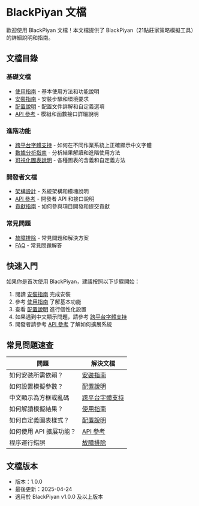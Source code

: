 # BlackPiyan 文檔

歡迎使用 BlackPiyan 文檔！本文檔提供了 BlackPiyan（21點莊家策略模擬工具）的詳細說明和指南。

## 文檔目錄

### 基礎文檔

- [使用指南](./usage.md) - 基本使用方法和功能說明
- [安裝指南](./installation.md) - 安裝步驟和環境要求
- [配置說明](./configuration.md) - 配置文件詳解和自定義選項
- [API 參考](./api_reference.md) - 模組和函數接口詳細說明

### 進階功能

- [跨平台字體支持](./font_support.md) - 如何在不同作業系統上正確顯示中文字體
- [數據分析指南](./data_analysis.md) - 分析結果解讀和進階使用方法
- [可視化圖表說明](./visualization.md) - 各種圖表的含義和自定義方法

### 開發者文檔

- [架構設計](./architecture.md) - 系統架構和模塊說明
- [API 參考](./api_reference.md) - 開發者 API 和接口說明
- [貢獻指南](./contributing.md) - 如何參與項目開發和提交貢獻

### 常見問題

- [故障排除](./troubleshooting.md) - 常見問題和解決方案
- [FAQ](./faq.md) - 常見問題解答

## 快速入門

如果你是首次使用 BlackPiyan，建議按照以下步驟開始：

1. 閱讀 [安裝指南](./installation.md) 完成安裝
2. 參考 [使用指南](./usage.md) 了解基本功能
3. 查看 [配置說明](./configuration.md) 進行個性化設置
4. 如果遇到中文顯示問題，請參考 [跨平台字體支持](./font_support.md)
5. 開發者請參考 [API 參考](./api_reference.md) 了解如何擴展系統

## 常見問題速查

| 問題 | 解決文檔 |
|------|---------|
| 如何安裝所需依賴？ | [安裝指南](./installation.md) |
| 如何設置模擬參數？ | [配置說明](./configuration.md) |
| 中文顯示為方框或亂碼 | [跨平台字體支持](./font_support.md) |
| 如何解讀模擬結果？ | [使用指南](./usage.md#結果解讀) |
| 如何自定義圖表樣式？ | [配置說明](./configuration.md#字體配置) |
| 如何使用 API 擴展功能？ | [API 參考](./api_reference.md) |
| 程序運行錯誤 | [故障排除](./troubleshooting.md) |

## 文檔版本

- 版本：1.0.0
- 最後更新：2025-04-24
- 適用於 BlackPiyan v1.0.0 及以上版本